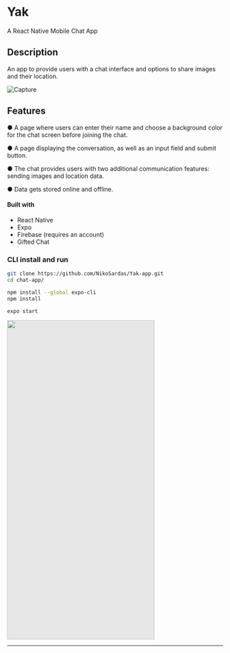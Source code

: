 # Yak

A React Native Mobile Chat App

## Description

An app to provide users with a chat interface and options to share images and their
location.

![Capture](https://user-images.githubusercontent.com/89710667/140770368-e7aeb986-0f49-48d6-b18e-299e9b383a17.PNG)

## Features

● A page where users can enter their name and choose a background color for the chat screen
before joining the chat.

● A page displaying the conversation, as well as an input field and submit button.

● The chat provides users with two additional communication features: sending images
and location data.

● Data gets stored online and offline.

#### Built with

- React Native
- Expo
- Firebase (requires an account)
- Gifted Chat

### CLI install and run

```bash
git clone https://github.com/NikoSardas/Yak-app.git
cd chat-app/
```

```bash
npm install --global expo-cli
npm install
```

```bash
expo start
```

<img style="user-select: none; margin: auto; cursor: zoom-in; background-color: rgb(230, 230, 230); transition: background-color 300ms ease 0s; " src="https://user-images.githubusercontent.com/89710667/140770072-088d55e3-aaa3-4c08-9f3a-829530a78824.jpg" width="344" height="746" >

---
